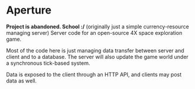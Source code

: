 # Aperture
**Project is abandoned. School :/**
(originally just a simple currency-resource managing server)
Server code for an open-source 4X space exploration game.

Most of the code here is just managing data transfer between server and client and to a database.
The server will also update the game world under a synchronous tick-based system.

Data is exposed to the client through an HTTP API, and clients may post data as well.
